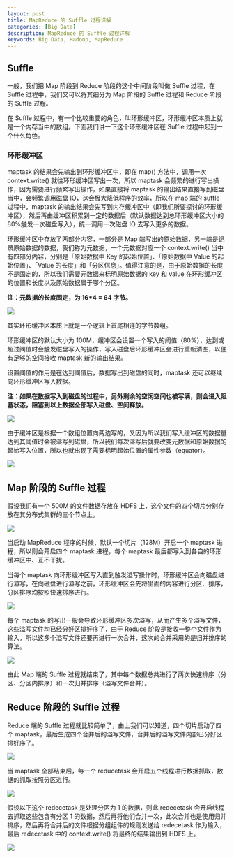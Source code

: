```yaml
---
layout: post
title: MapReduce 的 Suffle 过程详解
categories: [Big Data]
description: MapReduce 的 Suffle 过程详解
keywords: Big Data, Hadoop, MapReduce
---
```


## Suffle

一般，我们把 Map 阶段到 Reduce 阶段的这个中间阶段叫做 Suffle 过程，在 Suffle 过程中，我们又可以将其细分为 Map 阶段的 Suffle 过程和 Reduce 阶段的 Suffle 过程。

在 Suffle 过程中，有一个比较重要的角色，叫环形缓冲区，环形缓冲区本质上就是一个内存当中的数组。下面我们讲一下这个环形缓冲区在 Suffle 过程中起到一个什么角色。

### 环形缓冲区

maptask 的结果会先输出到环形缓冲区中，即在 map() 方法中，调用一次 context.write() 就往环形缓冲区写出一次，所以 maptask 会频繁的进行写出操作，因为需要进行频繁写出操作，如果直接将 maptask 的输出结果直接写到磁盘当中，会频繁调用磁盘 IO，这会极大降低程序的效率，所以在 map 端的 suffle 过程中，maptask 的输出结果会先写到内存缓冲区中（即我们所要探讨的环形缓冲区），然后再由缓冲区积累到一定的数据后（默认数据达到总环形缓冲区大小的80%触发一次磁盘写入），统一调用一次磁盘 IO 去写入更多的数据。

环形缓冲区中存放了两部分内容，一部分是 Map 端写出的原始数据，另一端是记录原始数据的数据，我们称为元数据，一个元数据对应一个 context.write() 当中有四部分内容，分别是「原始数据中 Key 的起始位置」、「原始数据中 Value 的起始位置」、「Value 的长度」和「分区信息」。值得注意的是，由于原始数据的长度不是固定的，所以我们需要元数据来标明原始数据的 key 和 value 在环形缓冲区的位置和长度以及原始数据属于哪个分区。

**注：元数据的长度固定，为 16*4 = 64 字节。**

![](/images/posts/hadoop/BigData14-Byte[]1.png)

其实环形缓冲区本质上就是一个逻辑上首尾相连的字节数组。

环形缓冲区的默认大小为 100M，缓冲区会设置一个写入的阈值（80%），达到或超过阈值时会触发磁盘写入的操作，写入磁盘后环形缓冲区会进行重新清空，以便有足够的空间接收 maptask 新的输出结果。

设置阈值的作用是在达到阈值后，数据写出到磁盘的同时，maptask 还可以继续向环形缓冲区写入数据。

**注：如果在数据写入到磁盘的过程中，另外剩余的空闲空间也被写满，则会进入阻塞状态，阻塞到以上数据全部写入磁盘、空间释放。**

![](/images/posts/hadoop/BigData14-Byte[]2.png)

由于缓冲区是根据一个数组位置向两边写的，又因为所以我们写入缓冲区的数据量达到其阈值时会被溢写到磁盘，所以我们每次溢写后就要改变元数据和原始数据的起始写入位置，所以也就出现了需要标明起始位置的属性参数（equator）。

![](/images/posts/hadoop/BigData14-Byte[]3.png)

## Map 阶段的 Suffle 过程

假设我们有一个 500M 的文件数据存放在 HDFS 上，这个文件的四个切片分别存放在其分布式集群的三个节点上。

![](/images/posts/hadoop/BigData14-MapSuffle1.png)

当启动 MapReduce 程序的时候，默认一个切片（128M）开启一个 maptask 进程，所以则会开启四个 maptask 进程，每个 maptask 最后都写入到各自的环形缓冲区中、互不干扰。

当每个 maptask 向环形缓冲区写入直到触发溢写操作时，环形缓冲区会向磁盘进行溢写，在向磁盘进行溢写之前，环形缓冲区会先将里面的内容进行分区、排序，分区排序均按照快速排序进行。

![](/images/posts/hadoop/BigData14-MapSuffle2.png)

每个 maptask 的写出一般会导致环形缓冲区多次溢写，从而产生多个溢写文件，这些溢写文件均已经分好区排好序了，由于 Reduce 阶段是接收一整个文件作为输入，所以这多个溢写文件还要再进行一次合并，这次的合并采用的是归并排序的算法。

![](/images/posts/hadoop/BigData14-MapSuffle3.png)

由此 Map 端的 Suffle 过程就结束了，其中每个数据总共进行了两次快速排序（分区、分区内排序）和一次归并排序（溢写文件合并）。

## Reduce 阶段的 Suffle 过程

Reduce 端的 Suffle 过程就比较简单了，由上我们可以知道，四个切片启动了四个 maptask，最后生成四个合并后的溢写文件，合并后的溢写文件内部已分好区排好序了。

![](/images/posts/hadoop/BigData14-ReduceSuffle1.png)

当 maptask 全部结束后，每一个 reducetask 会开启五个线程进行数据抓取，数据的抓取按照分区进行。

![](/images/posts/hadoop/BigData14-ReduceSuffle2.png)

假设以下这个 redecetask 是处理分区为 1 的数据，则此 redecetask 会开启线程去抓取这些包含有分区 1 的数据，然后再将他们合并一次，此次合并也是使用归并排序，然后再将合并后的文件根据分组组件的规则发送给 redecetask 作为输入，最后 redecetask 中的 context.write() 将最终的结果输出到 HDFS 上。

![](/images/posts/hadoop/BigData14-ReduceSuffle3.png)
